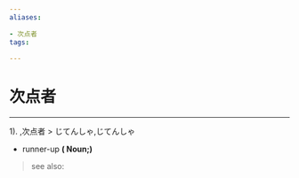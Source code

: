```yaml
---
aliases:
    
- 次点者
tags:
    
---
```


# 次点者
---
1).
,次点者 > じてんしゃ,じてんしゃ

- runner-up
**( Noun;)**
> see also: 
            